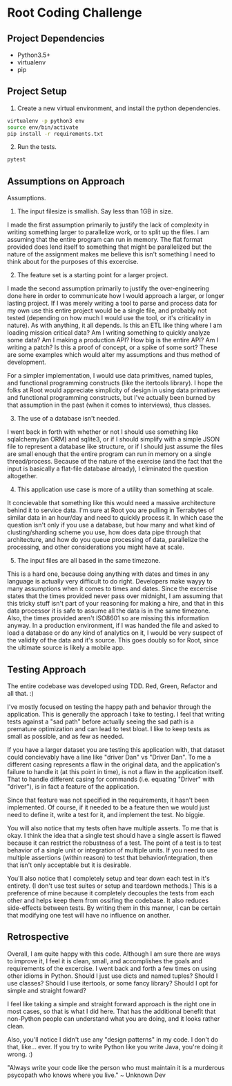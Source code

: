 # Root Coding Challenge

## Project Dependencies

- Python3.5+
- virtualenv
- pip

## Project Setup

1. Create a new virtual environment, and install the python dependencies.

```bash
virtualenv -p python3 env
source env/bin/activate
pip install -r requirements.txt
```

2. Run the tests.

```bash
pytest
```

## Assumptions on Approach

Assumptions.

1. The input filesize is smallish. Say less than 1GB in size.

I made the first assumption primarily to justify the lack of complexity in
writing something larger to parallelize work, or to split up the files. I am
assuming that the entire program can run in memory. The flat format provided
does lend itself to something that might be parallelized but the nature of the
assignment makes me believe this isn't something I need to think about for the
purposes of this excercise.

2. The feature set is a starting point for a larger project.

I made the second assumption primarily to justify the over-engineering done
here in order to communicate how I would approach a larger, or longer lasting
project. If I was merely writing a tool to parse and process data for my own
use this entire project would be a single file, and probably not tested
(depending on how much I would use the tool, or it's criticality in nature). As
with anything, it all depends. Is this an ETL like thing where I am loading
mission critical data? Am I writing something to quickly analyze some data?  Am
I making a production API? How big is the entire API? Am I writing a patch? Is
this a proof of concept, or a spike of some sort? These are some examples which
would alter my assumptions and thus method of development.

For a simpler implementation, I would use data primitives, named tuples, and
functional programming constructs (like the itertools library). I hope the
folks at Root would appreciate simplicity of design in using data primatives
and functional programming constructs, but I've actually been burned by that
assumption in the past (when it comes to interviews), thus classes.

3. The use of a database isn't needed.

I went back in forth with whether or not I should use something like
sqlalchemy(an ORM) and sqlite3, or if I should simplify with a simple JSON
file to represent a database like structure, or if I should just assume the
files are small enough that the entire program can run in memory on a single
thread/process. Because of the nature of the exercise (and the fact that the
input is basically a flat-file database already), I eliminated the question
altogether.

4. This application use case is more of a utility than something at scale.

It concievable that something like this would need a massive architecture
behind it to service data. I'm sure at Root you are pulling in Terrabytes of
similar data in an hour/day and need to quickly process it. In which case the
question isn't only if you use a database, but how many and what kind of
clusting/sharding scheme you use, how does data pipe through that architecture,
and how do you queue processing of data, parallelize the processing, and other
considerations you might have at scale.

5. The input files are all based in the same timezone.

This is a hard one, because doing anything with dates and times in any language
is actually very difficult to do right. Developers make wayyy to many
assumptions when it comes to times and dates. Since the excercise states that
the times provided never pass over midnight, I am assuming that this tricky
stuff isn't part of your reasoning for making a hire, and that in this data
processor it is safe to assume all the data is in the same timezone. Also, the
times provided aren't ISO8601 so are missing this information anyway. In a
production environment, if I was handed the file and asked to load a database
or do any kind of analytics on it, I would be very suspect of the validity of
the data and it's source.  This goes doubly so for Root, since the ultimate
source is likely a mobile app.

## Testing Approach

The entire codebase was developed using TDD. Red, Green, Refactor and all that.
:)

I've mostly focused on testing the happy path and behavior through the
application. This is generally the approach I take to testing. I feel that
writing tests against a "sad path" before actually seeing the sad path is a
premature optimization and can lead to test bloat. I like to keep tests as
small as possible, and as few as needed.

If you have a larger dataset you are testing this application with, that
dataset could concievably have a line like "driver Dan" vs "Driver Dan". To me
a different casing represents a flaw in the original data, and the
application's failure to handle it (at this point in time), is not a flaw in
the application itself. That to handle different casing for commands (i.e.
equating "Driver" with "driver"), is in fact a feature of the application.

Since that feature was not specified in the requirements, it hasn't been
implemented. Of course, if it needed to be a feature then we would just need to
define it, write a test for it, and implement the test. No biggie.

You will also notice that my tests often have multiple asserts. To me that is
okay. I think the idea that a single test should have a single assert is flawed
because it can restrict the robustness of a test. The point of a test is to
test behavior of a single unit or integration of multiple units. If you need to
use multiple assertions (within reason) to test that behavior/integration, then
that isn't only acceptable but it is desirable.

You'll also notice that I completely setup and tear down each test in it's
entirety. (I don't use test suites or setup and teardown methods.) This is a
preference of mine because it completely decouples the tests from each other
and helps keep them from ossifing the codebase. It also reduces side-effects
between tests. By writing them in this manner, I can be certain that modifying
one test will have no influence on another.

## Retrospective

Overall, I am quite happy with this code. Although I am sure there are ways to
improve it, I feel it is clean, small, and accomplishes the goals and
requirements of the excercise. I went back and forth a few times on using other
idioms in Python. Should I just use dicts and named tuples? Should I use
classes? Should I use itertools, or some fancy library? Should I opt for simple
and straight foward? 

I feel like taking a simple and straight forward approach is the right one in
most cases, so that is what I did here. That has the additional benefit that
non-Python people can understand what you are doing, and it looks rather clean.

Also, you'll notice I didn't use any "design patterns" in my code. I don't do
that, like... ever. If you try to write Python like you write Java, you're
doing it wrong. :)

"Always write your code like the person who must maintain it is a murderous
psycopath who knows where you live." ~ Unknown Dev

